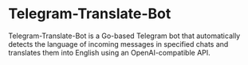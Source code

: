 # Telegram-Translate-Bot
Telegram-Translate-Bot is a Go-based Telegram bot that automatically detects the language of incoming messages in specified chats and translates them into English using an OpenAI-compatible API.

